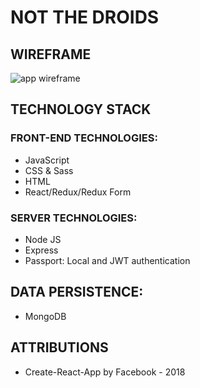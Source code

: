# NOT THE DROIDS

## WIREFRAME
<img src='http://res.cloudinary.com/adpoyao/image/upload/c_scale,h_860/v1519373422/Code%20Challenges/NTD_mock_up.png' alt='app wireframe'>

## TECHNOLOGY STACK

### FRONT-END TECHNOLOGIES:
* JavaScript
* CSS & Sass
* HTML
* React/Redux/Redux Form

### SERVER TECHNOLOGIES:
* Node JS
* Express
* Passport: Local and JWT authentication

## DATA PERSISTENCE:
* MongoDB

## ATTRIBUTIONS
* Create-React-App by Facebook - 2018